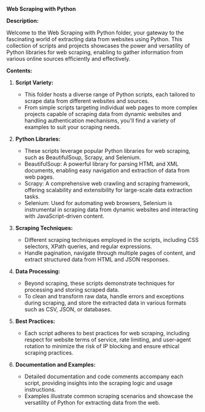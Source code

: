 **Web Scraping with Python**

**Description:**

Welcome to the Web Scraping with Python folder, your gateway to the fascinating world of extracting data from websites using Python. This collection of scripts and projects showcases the power and versatility of Python libraries for web scraping, enabling to gather information from various online sources efficiently and effectively.

**Contents:**

1. **Script Variety:**
   - This folder hosts a diverse range of Python scripts, each tailored to scrape data from different websites and sources.
   - From simple scripts targeting individual web pages to more complex projects capable of scraping data from dynamic websites and handling authentication mechanisms, you'll find a variety of examples to suit your scraping needs.

2. **Python Libraries:**
   - These scripts leverage popular Python libraries for web scraping, such as BeautifulSoup, Scrapy, and Selenium.
   - BeautifulSoup: A powerful library for parsing HTML and XML documents, enabling easy navigation and extraction of data from web pages.
   - Scrapy: A comprehensive web crawling and scraping framework, offering scalability and extensibility for large-scale data extraction tasks.
   - Selenium: Used for automating web browsers, Selenium is instrumental in scraping data from dynamic websites and interacting with JavaScript-driven content.

3. **Scraping Techniques:**
   - Different scraping techniques employed in the scripts, including CSS selectors, XPath queries, and regular expressions.
   - Handle pagination, navigate through multiple pages of content, and extract structured data from HTML and JSON responses.

4. **Data Processing:**
   - Beyond scraping, these scripts demonstrate techniques for processing and storing scraped data.
   - To clean and transform raw data, handle errors and exceptions during scraping, and store the extracted data in various formats such as CSV, JSON, or databases.

5. **Best Practices:**
   - Each script adheres to best practices for web scraping, including respect for website terms of service, rate limiting, and user-agent rotation to minimize the risk of IP blocking and ensure ethical scraping practices.

6. **Documentation and Examples:**
   - Detailed documentation and code comments accompany each script, providing insights into the scraping logic and usage instructions.
   - Examples illustrate common scraping scenarios and showcase the versatility of Python for extracting data from the web.